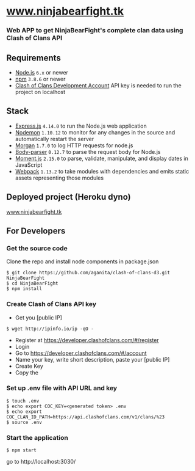# www.ninjabearfight.tk
### Web APP to get NinjaBearFight's complete clan data using Clash of Clans API

## Requirements
- [Node.js](https://nodejs.org) `6.x` or newer
- [npm](https://docs.npmjs.com/getting-started/installing-node) `3.8.6` or newer
- [Clash of Clans Development Account](https://developer.clashofclans.com) API key is needed to run the project on localhost

## Stack
- [Express.js](https://expressjs.com/) `4.14.0` to run the Node.js web application
- [Nodemon](http://nodemon.io/) `1.10.12` to monitor for any changes in the source and automatically restart the server
- [Morgan](https://expressjs.com/en/resources/middleware/morgan.html) `1.7.0` to log HTTP requests for node.js
- [Body-parser](https://expressjs.com/en/resources/middleware/body-parser.html) `0.12.7` to parse the request body for Node.js
- [Moment.js](http://momentjs.com/) `2.15.0` to parse, validate, manipulate, and display dates in JavaScript
- [Webpack](https://webpack.github.io/) `1.13.2` to take modules with dependencies and emits static assets representing those modules

## Deployed project (Heroku dyno)
www.ninjabearfight.tk

## For Developers
### Get the source code
Clone the repo and install node components in package.json
```shell
$ git clone https://github.com/aganita/clash-of-clans-d3.git NinjaBearFight
$ cd NinjaBearFight
$ npm install
```

### Create Clash of Clans API key
- Get you [public IP]
```shell
$ wget http://ipinfo.io/ip -qO -
```
- Register at https://developer.clashofclans.com/#/register
- Login 
- Go to https://developer.clashofclans.com/#/account 
- Name your key, write short description, paste your [public IP]
- Create Key
- Copy the <generated token> 

### Set up .env file with API URL and key
```shell
$ touch .env
$ echo export COC_KEY=<generated token> .env
$ echo export COC_CLAN_ID_PATH=https://api.clashofclans.com/v1/clans/%23
$ source .env
```
### Start the application
```shell
$ npm start
```
go to http://localhost:3030/

